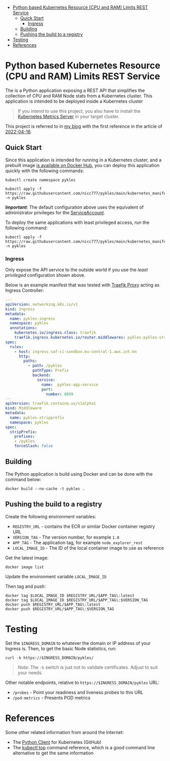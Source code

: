 
- [Python based Kubernetes Resource (CPU and RAM) Limits REST Service](#python-based-kubernetes-resource-cpu-and-ram-limits-rest-service)
  - [Quick Start](#quick-start)
    - [Ingress](#ingress)
  - [Building](#building)
  - [Pushing the build to a registry](#pushing-the-build-to-a-registry)
- [Testing](#testing)
- [References](#references)

# Python based Kubernetes Resource (CPU and RAM) Limits REST Service

The is a Python application exposing a REST API that simplifies the collection of CPU and RAM Node stats from a Kubernetes cluster. This application is intended to be deployed inside a Kubernetes cluster

> If you intend to use this project, you also have to install the [Kubernetes Metrics Server](https://github.com/kubernetes-sigs/metrics-server) in your target cluster.

This project is referred to in [my blog](https://www.nicc777.com/) with the first reference in the article of [2022-04-16](https://www.nicc777.com/blog/2022/2022-04-16.html).

## Quick Start

Since this application is intended for running in a Kubernetes cluster, and a prebuilt image [is available on Docker Hub](https://hub.docker.com/r/nicc777/pykles), you can deploy this application quickly with the following commands:

```shell
kubectl create namespace pykles

kubectl apply -f https://raw.githubusercontent.com/nicc777/pykles/main/kubernetes_manifests/pykles.yaml -n pykles
```

_**Important**_: The default configuration above uses the equivalent of administrator privileges for the [ServiceAccount](https://kubernetes.io/docs/tasks/configure-pod-container/configure-service-account/).

To deploy the same applications with least privileged access, run the following command:

```shell
kubectl apply -f https://raw.githubusercontent.com/nicc777/pykles/main/kubernetes_manifests/pykles_least_privileged.yaml -n pykles
```

### Ingress

Only expose the API service to the outside world if you use the *least privileged* configuration shown above.

Below is an example manifest that was tested with [Traefik Proxy](https://traefik.io/traefik/) acting as Ingress Controller:

```yaml
---
apiVersion: networking.k8s.io/v1
kind: Ingress
metadata:
  name: pykles-ingress
  namespace: pykles
  annotations:
    kubernetes.io/ingress.class: traefik
    traefik.ingress.kubernetes.io/router.middlewares: pykles-pykles-stripprefix@kubernetescrd
spec:
  rules:
    - host: ingress.saf-ci-sandbox.eu-central-1.aws.int.kn
      http:
        paths:
          - path: /pykles
            pathType: Prefix
            backend:
              service:
                name:  pykles-app-service
                port:
                  number: 8099
---
apiVersion: traefik.containo.us/v1alpha1
kind: Middleware
metadata:
  name: pykles-stripprefix
  namespace: pykles
spec:
  stripPrefix:
    prefixes:
    - /pykles
    forceSlash: false
```

## Building

The Python application is build using Docker and can be done with the command below:

```shell
docker build --no-cache -t pykles .
```

## Pushing the build to a registry

Create the following environment variables:

* `REGISTRY_URL` - contains the ECR or similar Docker container registry URL
* `VERSION_TAG` - The version number, for example `1.0`
* `APP_TAG` - The application tag, for example `node_explorer_rest`
* `LOCAL_IMAGE_ID` - The ID of the local container image to use as reference

Get the latest image:

```shell
docker image list
```

Update the environment variable `LOCAL_IMAGE_ID`

Then tag and push:

```shell
docker tag $LOCAL_IMAGE_ID $REGISTRY_URL/$APP_TAG\:latest
docker tag $LOCAL_IMAGE_ID $REGISTRY_URL/$APP_TAG\:$VERSION_TAG
docker push $REGISTRY_URL/$APP_TAG\:latest
docker push $REGISTRY_URL/$APP_TAG\:$VERSION_TAG
```

# Testing

Set the `$INGRESS_DOMAIN` to whatever the domain or IP address of your Ingress is. Then, to get the basic Node statistics, run:

```shell
curl -k https://$INGRESS_DOMAIN/pykles/
```

> _*Note*_: The `-k` switch is just not to validate certificates. Adjust to suit your needs.

Other notable endpoints, relative to `https://$INGRESS_DOMAIN/pykles` URL:

* `/probes` - Point your readiness and liveness probes to this URL
* `/pod-metrics` - Presents POD metrics

# References

Some other related information from around the Internet:

* The [Python Client](https://github.com/kubernetes-client/python/tree/master/kubernetes) for Kubernetes (GitHub)
* The [kubectl top](https://kubernetes.io/docs/reference/generated/kubectl/kubectl-commands#top) command reference, which is a good command line alternative to get the same information

